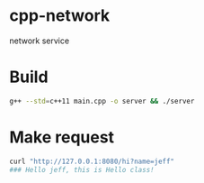 # cpp-network
network service

# Build
```bash
g++ --std=c++11 main.cpp -o server && ./server
```

# Make request
```bash
curl "http://127.0.0.1:8080/hi?name=jeff"
### Hello jeff, this is Hello class!
```
